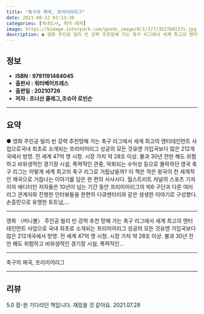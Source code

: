 ```yaml
---
title: "축구의 제국, 프리미어리그"
date: 2021-08-22 03:13:38
categories: [국내도서, 취미-레저]
image: https://bimage.interpark.com/goods_image/0/1/3/7/352760137s.jpg
description: ● 영화 주인공 빌리 빈 강력 추천망해 가는 축구 리그에서 세계 최고의 엔터테인먼트 사업으로국내 최초로 소개되는 프리미어리그 성공의 모든 것유엔 가입국보다 많은 212개국에서 방영. 전 세계 47억 명 시청. 시장 가치 약 28조 이상. 불과 30년 전만 해도 위험하고 비위생적인 경
---
```


## **정보**

- **ISBN : 9791191484045**
- **출판사 : 워터베어프레스**
- **출판일 : 20210726**
- **저자 : 조너선 클레그,조슈아 로빈슨**

------



## **요약**

●  영화  주인공 빌리 빈 강력 추천망해 가는 축구 리그에서 세계 최고의 엔터테인먼트 사업으로국내 최초로 소개되는 프리미어리그 성공의 모든 것유엔 가입국보다 많은 212개국에서 방영. 전 세계 47억 명 시청. 시장 가치 약 28조 이상. 불과 30년 전만 해도 위험하고 비위생적인 경기장 시설, 폭력적인 관중, 악화되는 수익성 등으로 몰락하던 영국 축구 리그는 어떻게 세계 최고의 축구 리그로 거듭났을까? 이 책은 작은 왕국이 전 세계적인 제국으로 거듭나는 이야기를 담은 한 편의 서사시다. 월스트리트 저널의 스포츠 기자이자 에디터인 저자들은 10년이 넘는 기간 동안 프리미어리그의 빅6 구단과 다른 여러 리그 관계자와 진행한 인터뷰들을 한편의 다큐멘터리와 같은 생생한 이야기로 구성했다.손흥민으로 유명한 토트넘,...

------

영화 〈머니볼〉 주인공 빌리 빈 강력 추천
망해 가는 축구 리그에서 세계 최고의 엔터테인먼트 사업으로
국내 최초로 소개되는 프리미어리그 성공의 모든 것유엔 가입국보다 많은 212개국에서 방영. 전 세계 47억 명 시청. 시장 가치 약 28조 이상. 불과 30년 전만 해도 위험하고 비위생적인 경기장 시설, 폭력적인... 

------


축구의 제국, 프리미어리그 

------


## **리뷰** 

5.0 장-원 기다리던 책입니다. 재밌을 것 같아요. 2021.07.28 <br/>